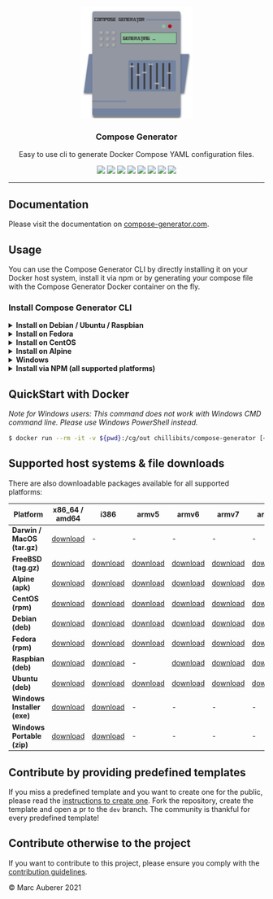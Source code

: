 <p align="center">
  <img alt="Compose Generator Logo" src="./docs/docs/static/avatar.png" height="220" />
  <h3 align="center">Compose Generator</h3>
  <p align="center">Easy to use cli to generate Docker Compose YAML configuration files.</p>
  <p align="center">
    <a target="_blank" href="https://github.com/compose-generator/compose-generator/releases/latest"><img src="https://img.shields.io/github/v/release/compose-generator/compose-generator?include_prereleases"></a>
    <a target="_blank" href="https://hub.docker.com/r/chillibits/compose-generator"><img src="https://img.shields.io/docker/pulls/chillibits/compose-generator"></a>
    <a target="_blank" href="./.github/workflows/ci.yml"><img src="https://github.com/compose-generator/compose-generator/workflows/Go%20CI/badge.svg"></a>
    <a target="_blank" href="./.github/workflows/codeql-analysis.yml"><img src="https://github.com/compose-generator/compose-generator/actions/workflows/codeql-analysis.yml/badge.svg"></a>
    <a target="_blank" href="https://goreportcard.com/report/github.com/compose-generator/compose-generator"><img src="https://goreportcard.com/badge/github.com/compose-generator/compose-generator"></a>
    <a href="https://codecov.io/gh/compose-generator/compose-generator"><img src="https://codecov.io/gh/compose-generator/compose-generator/branch/main/graph/badge.svg?token=r9pWf0GCXg"/></a>
    <a target="_blank" href="https://makeapullrequest.com"><img src="https://img.shields.io/badge/PRs-welcome-brightgreen.svg"></a>
    <a target="_blank" href="./LICENSE.md"><img src="https://img.shields.io/github/license/compose-generator/compose-generator"></a>
  </p>
</p>

---

## Documentation
Please visit the documentation on [compose-generator.com](https://www.compose-generator.com).

## Usage
You can use the Compose Generator CLI by directly installing it on your Docker host system, install it via npm or by generating your compose file with the Compose Generator Docker container on the fly.

### Install Compose Generator CLI
<details><summary><b>Install on Debian / Ubuntu / Raspbian</b></summary>
<p>

```sh
$ sudo apt-get update
$ sudo apt-get install apt-transport-https ca-certificates curl \
    gnupg-agent software-properties-common lsb-release
$ curl -fsSL https://repo.chillibits.com/artifactory/debian/gpg | \
    sudo apt-key add -
$ sudo add-apt-repository "deb https://repo.chillibits.com/artifactory/debian \
    $(lsb_release -cs) main"
$ sudo sudo apt-get update
$ sudo apt-get install compose-generator
```

</p>
</details>

<details><summary><b>Install on Fedora</b></summary>
<p>

```sh
$ sudo dnf -y install dnf-plugins-core
$ sudo dnf config-manager --add-repo \
    https://repo.chillibits.com/artifactory/rpm/chillibits.repo
$ sudo dnf install compose-generator
```

</p>
</details>

<details><summary><b>Install on CentOS</b></summary>
<p>

```sh
$ sudo yum install -y yum-utils
$ sudo yum-config-manager --add-repo \
    https://repo.chillibits.com/artifactory/rpm/chillibits.repo
$ sudo yum install compose-generator
```

</p>
</details>

<details><summary><b>Install on Alpine</b></summary>
<p>

```sh
$ apk update
$ sh -c "echo 'https://repo.chillibits.com/artifactory/alpine/$(cat \
    /etc/os-release | grep VERSION_ID | cut -d "=" -f2 | cut -d "." \
    -f1,2)/main'" >> /etc/apk/repositories
$ wget -O /etc/apk/keys/alpine.rsa.pub \
    https://repo.chillibits.com/artifactory/alpine/alpine.rsa.pub
$ apk add compose-generator
```
If there occure any errors on the last step, please try the following instead
```sh
$ apk add compose-generator --allow-untrusted
```

</p>
</details>

<details><summary><b>Windows</b></summary>
<p>

Compose Generator gets distributed for Windows via the new Windows package manager called [winget](https://github.com/microsoft/winget-cli). In the future, winget will be available for download in the Microsoft Store. Currently, the easiest way to install winget is, to download it manually from GitHub. Visit the [installation instruction](https://github.com/microsoft/winget-cli#installing-the-client) from Microsoft. <br>
As soon as the Windows package manager is installed on your Windows machine, you can open powershell and execute this installation command: <br>
```sh
$ winget install ChilliBits.ComposeGenerator
```
After installing Compose Generator, you should restart your powershell instance to make it reload the available commands.
    
</p>
</details>

<details><summary><b>Install via NPM (all supported platforms)</b></summary>
<p>

**Install**

If you haven't installed npm yet, please do so by following the [installation guide on nodejs.org](https://nodejs.org/en/download/).

Install Compose Generator by executing:
```sh
npm install -g @compose-generator/cli
```

**Update**

If you have Compose Generator already installed via NPM, you have to upgrade it by using this command:
```sh
npm update -g @compose-generator/cli
```

</p>
</details>

## QuickStart with Docker
*Note for Windows users: This command does not work with Windows CMD command line. Please use Windows PowerShell instead.*

```sh
$ docker run --rm -it -v ${pwd}:/cg/out chillibits/compose-generator [<command>]
```

## Supported host systems & file downloads
There are also downloadable packages available for all supported platforms:

| **Platform**                | **x86_64 / amd64**                                                                     | **i386**                                                                             | **armv5**                                                                              | **armv6**                                                                              | **armv7**                                                                              | **armv8**                                                                              | **arm64**                                                                              |
|-----------------------------|----------------------------------------------------------------------------------------|--------------------------------------------------------------------------------------|----------------------------------------------------------------------------------------|----------------------------------------------------------------------------------------|----------------------------------------------------------------------------------------|----------------------------------------------------------------------------------------|----------------------------------------------------------------------------------------|
| **Darwin / MacOS (tar.gz)** | [download](../../releases/download/0.7.0/compose-generator_0.7.0_darwin_amd64.tar.gz)  | -                                                                                    | -                                                                                      | -                                                                                      | -                                                                                      | -                                                                                      | -                                                                                      |
| **FreeBSD (tag.gz)**        | [download](../../releases/download/0.7.0/compose-generator_0.7.0_freebsd_amd64.tar.gz) | [download](../../releases/download/0.7.0/compose-generator_0.7.0_freebsd_386.tar.gz) | [download](../../releases/download/0.7.0/compose-generator_0.7.0_freebsd_armv5.tar.gz) | [download](../../releases/download/0.7.0/compose-generator_0.7.0_freebsd_armv6.tar.gz) | [download](../../releases/download/0.7.0/compose-generator_0.7.0_freebsd_armv7.tar.gz) | [download](../../releases/download/0.7.0/compose-generator_0.7.0_freebsd_armv8.tar.gz) | [download](../../releases/download/0.7.0/compose-generator_0.7.0_freebsd_arm64.tar.gz) |
| **Alpine (apk)**            | [download](../../releases/download/0.7.0/compose-generator_0.7.0_linux_amd64.apk)      | [download](../../releases/download/0.7.0/compose-generator_0.7.0_linux_386.apk)      | [download](../../releases/download/0.7.0/compose-generator_0.7.0_linux_armv5.apk)      | [download](../../releases/download/0.7.0/compose-generator_0.7.0_linux_armv6.apk)      | [download](../../releases/download/0.7.0/compose-generator_0.7.0_linux_armv7.apk)      | [download](../../releases/download/0.7.0/compose-generator_0.7.0_linux_armv8.apk)      | [download](../../releases/download/0.7.0/compose-generator_0.7.0_linux_arm64.apk)      |
| **CentOS (rpm)**            | [download](../../releases/download/0.7.0/compose-generator_0.7.0_linux_amd64.rpm)      | [download](../../releases/download/0.7.0/compose-generator_0.7.0_linux_386.rpm)      | [download](../../releases/download/0.7.0/compose-generator_0.7.0_linux_armv5.rpm)      | [download](../../releases/download/0.7.0/compose-generator_0.7.0_linux_armv6.rpm)      | [download](../../releases/download/0.7.0/compose-generator_0.7.0_linux_armv7.rpm)      | [download](../../releases/download/0.7.0/compose-generator_0.7.0_linux_armv8.rpm)      | [download](../../releases/download/0.7.0/compose-generator_0.7.0_linux_arm64.rpm)      |
| **Debian (deb)**            | [download](../../releases/download/0.7.0/compose-generator_0.7.0_linux_amd64.deb)      | [download](../../releases/download/0.7.0/compose-generator_0.7.0_linux_386.deb)      | [download](../../releases/download/0.7.0/compose-generator_0.7.0_linux_armv5.deb)      | [download](../../releases/download/0.7.0/compose-generator_0.7.0_linux_armv6.deb)      | [download](../../releases/download/0.7.0/compose-generator_0.7.0_linux_armv7.deb)      | [download](../../releases/download/0.7.0/compose-generator_0.7.0_linux_armv8.deb)      | [download](../../releases/download/0.7.0/compose-generator_0.7.0_linux_arm64.deb)      |
| **Fedora (rpm)**            | [download](../../releases/download/0.7.0/compose-generator_0.7.0_linux_amd64.rpm)      | [download](../../releases/download/0.7.0/compose-generator_0.7.0_linux_386.rpm)      | [download](../../releases/download/0.7.0/compose-generator_0.7.0_linux_armv5.rpm)      | [download](../../releases/download/0.7.0/compose-generator_0.7.0_linux_armv6.rpm)      | [download](../../releases/download/0.7.0/compose-generator_0.7.0_linux_armv7.rpm)      | [download](../../releases/download/0.7.0/compose-generator_0.7.0_linux_armv8.rpm)      | [download](../../releases/download/0.7.0/compose-generator_0.7.0_linux_arm64.rpm)      |
| **Raspbian (deb)**          | [download](../../releases/download/0.7.0/compose-generator_0.7.0_linux_amd64.deb)      | [download](../../releases/download/0.7.0/compose-generator_0.7.0_linux_386.deb)      | -                                                                                      | [download](../../releases/download/0.7.0/compose-generator_0.7.0_linux_armv6.deb)      | [download](../../releases/download/0.7.0/compose-generator_0.7.0_linux_armv7.deb)      | [download](../../releases/download/0.7.0/compose-generator_0.7.0_linux_armv8.deb)      | [download](../../releases/download/0.7.0/compose-generator_0.7.0_linux_arm64.deb)      |
| **Ubuntu (deb)**            | [download](../../releases/download/0.7.0/compose-generator_0.7.0_linux_amd64.deb)      | [download](../../releases/download/0.7.0/compose-generator_0.7.0_linux_386.deb)      | [download](../../releases/download/0.7.0/compose-generator_0.7.0_linux_armv5.deb)      | [download](../../releases/download/0.7.0/compose-generator_0.7.0_linux_armv6.deb)      | [download](../../releases/download/0.7.0/compose-generator_0.7.0_linux_armv7.deb)      | [download](../../releases/download/0.7.0/compose-generator_0.7.0_linux_armv8.deb)      | [download](../../releases/download/0.7.0/compose-generator_0.7.0_linux_arm64.deb)      |
| **Windows Installer (exe)** | [download](../../releases/download/0.7.0/ComposeGenerator_0.7.0_x64_Setup.exe)         | [download](../../releases/download/0.7.0/ComposeGenerator_0.7.0_x86_Setup.exe)       | -                                                                                      | -                                                                                      | -                                                                                      | -                                                                                      |
| **Windows Portable (zip)**  | [download](../../releases/download/0.7.0/compose-generator_0.7.0_windows_amd64.zip)    | [download](../../releases/download/0.7.0/compose-generator_0.7.0_windows_386.zip)    | -                                                                                      | -                                                                                      | -                                                                                      | -                                                                                      |

## Contribute by providing predefined templates
If you miss a predefined template and you want to create one for the public, please read the [instructions to create one](./predefined-services/README.md). Fork the repository, create the template and open a pr to the `dev` branch.
The community is thankful for every predefined template!

## Contribute otherwise to the project
If you want to contribute to this project, please ensure you comply with the [contribution guidelines](CONTRIBUTING.md).

© Marc Auberer 2021